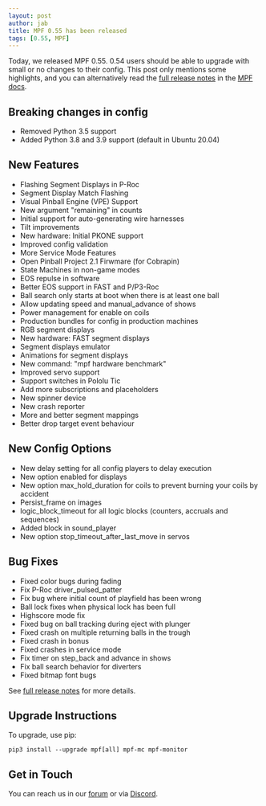 ```yaml
---
layout: post
author: jab
title: MPF 0.55 has been released
tags: [0.55, MPF]
---
```

Today, we released MPF 0.55.
0.54 users should be able to upgrade with small or no changes to their config.
This post only mentions some highlights, and you can alternatively read the
[full release notes](http://docs.missionpinball.org/en/dev/versions/release_notes.html)
in the [MPF docs](http://docs.missionpinball.org).

Breaking changes in config
--------------------------

- Removed Python 3.5 support
- Added Python 3.8 and 3.9 support (default in Ubuntu 20.04)

New Features
------------

- Flashing Segment Displays in P-Roc
- Segment Display Match Flashing
- Visual Pinball Engine (VPE) Support
- New argument "remaining" in counts
- Initial support for auto-generating wire harnesses
- Tilt improvements
- New hardware: Initial PKONE support
- Improved config validation
- More Service Mode Features
- Open Pinball Project 2.1 Firwmare (for Cobrapin)
- State Machines in non-game modes
- EOS repulse in software
- Better EOS support in FAST and P/P3-Roc
- Ball search only starts at boot when there is at least one ball
- Allow updating speed and manual_advance of shows
- Power management for enable on coils
- Production bundles for config in production machines
- RGB segment displays
- New hardware: FAST segment displays
- Segment displays emulator
- Animations for segment displays 
- New command: "mpf hardware benchmark"
- Improved servo support
- Support switches in Pololu Tic
- Add more subscriptions and placeholders
- New spinner device
- New crash reporter
- More and better segment mappings
- Better drop target event behaviour

New Config Options
------------------

- New delay setting for all config players to delay execution
- New option enabled for displays
- New option max_hold_duration for coils to prevent burning your coils by accident
- Persist_frame on images 
- logic_block_timeout for all logic blocks (counters, accruals and sequences)
- Added block in sound_player
- New option stop_timeout_after_last_move in servos

Bug Fixes
---------

- Fixed color bugs during fading
- Fix P-Roc driver_pulsed_patter
- Fix bug where initial count of playfield has been wrong
- Ball lock fixes when physical lock has been full
- Highscore mode fix
- Fixed bug on ball tracking during eject with plunger
- Fixed crash on multiple returning balls in the trough
- Fixed crash in bonus
- Fixed crashes in service mode
- Fix timer on step_back and advance in shows
- Fix ball search behavior for diverters
- Fixed bitmap font bugs

See [full release notes](http://docs.missionpinball.org/en/dev/versions/release_notes.html)
for more details.

Upgrade Instructions
--------------------

To upgrade, use pip:

~~~~
pip3 install --upgrade mpf[all] mpf-mc mpf-monitor
~~~~

Get in Touch
------------

You can reach us in our [forum](https://groups.google.com/forum/#!forum/mpf-users)
or via [Discord](https://discord.gg/zaFm5m3).
